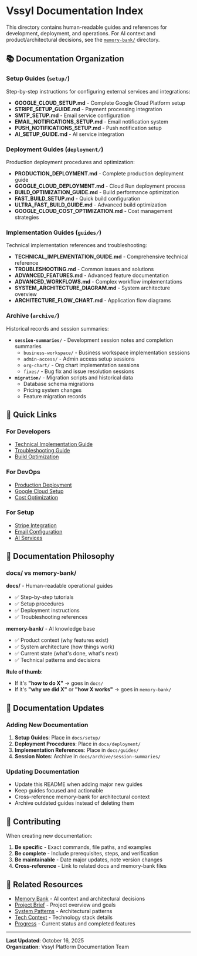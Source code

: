# Vssyl Documentation Index

This directory contains human-readable guides and references for development, deployment, and operations. For AI context and product/architectural decisions, see the [`memory-bank/`](../memory-bank/) directory.

## 📚 Documentation Organization

### Setup Guides (`setup/`)

Step-by-step instructions for configuring external services and integrations:

- **GOOGLE_CLOUD_SETUP.md** - Complete Google Cloud Platform setup
- **STRIPE_SETUP_GUIDE.md** - Payment processing integration
- **SMTP_SETUP.md** - Email service configuration
- **EMAIL_NOTIFICATIONS_SETUP.md** - Email notification system
- **PUSH_NOTIFICATIONS_SETUP.md** - Push notification setup
- **AI_SETUP_GUIDE.md** - AI service integration

### Deployment Guides (`deployment/`)

Production deployment procedures and optimization:

- **PRODUCTION_DEPLOYMENT.md** - Complete production deployment guide
- **GOOGLE_CLOUD_DEPLOYMENT.md** - Cloud Run deployment process
- **BUILD_OPTIMIZATION_GUIDE.md** - Build performance optimization
- **FAST_BUILD_SETUP.md** - Quick build configuration
- **ULTRA_FAST_BUILD_GUIDE.md** - Advanced build optimization
- **GOOGLE_CLOUD_COST_OPTIMIZATION.md** - Cost management strategies

### Implementation Guides (`guides/`)

Technical implementation references and troubleshooting:

- **TECHNICAL_IMPLEMENTATION_GUIDE.md** - Comprehensive technical reference
- **TROUBLESHOOTING.md** - Common issues and solutions
- **ADVANCED_FEATURES.md** - Advanced feature documentation
- **ADVANCED_WORKFLOWS.md** - Complex workflow implementations
- **SYSTEM_ARCHITECTURE_DIAGRAM.md** - System architecture overview
- **ARCHITECTURE_FLOW_CHART.md** - Application flow diagrams

### Archive (`archive/`)

Historical records and session summaries:

- **`session-summaries/`** - Development session notes and completion summaries
  - `business-workspace/` - Business workspace implementation sessions
  - `admin-access/` - Admin access setup sessions
  - `org-chart/` - Org chart implementation sessions
  - `fixes/` - Bug fix and issue resolution sessions
- **`migration/`** - Migration scripts and historical data
  - Database schema migrations
  - Pricing system changes
  - Feature migration records

## 🎯 Quick Links

### For Developers

- [Technical Implementation Guide](./guides/TECHNICAL_IMPLEMENTATION_GUIDE.md)
- [Troubleshooting Guide](./guides/TROUBLESHOOTING.md)
- [Build Optimization](./deployment/BUILD_OPTIMIZATION_GUIDE.md)

### For DevOps

- [Production Deployment](./deployment/PRODUCTION_DEPLOYMENT.md)
- [Google Cloud Setup](./setup/GOOGLE_CLOUD_SETUP.md)
- [Cost Optimization](./deployment/GOOGLE_CLOUD_COST_OPTIMIZATION.md)

### For Setup

- [Stripe Integration](./setup/STRIPE_SETUP_GUIDE.md)
- [Email Configuration](./setup/SMTP_SETUP.md)
- [AI Services](./setup/AI_SETUP_GUIDE.md)

## 📖 Documentation Philosophy

### docs/ vs memory-bank/

**docs/** - Human-readable operational guides
- ✅ Step-by-step tutorials
- ✅ Setup procedures
- ✅ Deployment instructions
- ✅ Troubleshooting references

**memory-bank/** - AI knowledge base
- ✅ Product context (why features exist)
- ✅ System architecture (how things work)
- ✅ Current state (what's done, what's next)
- ✅ Technical patterns and decisions

**Rule of thumb**: 
- If it's **"how to do X"** → goes in `docs/`
- If it's **"why we did X"** or **"how X works"** → goes in `memory-bank/`

## 🔄 Documentation Updates

### Adding New Documentation

1. **Setup Guides**: Place in `docs/setup/`
2. **Deployment Procedures**: Place in `docs/deployment/`
3. **Implementation References**: Place in `docs/guides/`
4. **Session Notes**: Archive in `docs/archive/session-summaries/`

### Updating Documentation

- Update this README when adding major new guides
- Keep guides focused and actionable
- Cross-reference memory-bank for architectural context
- Archive outdated guides instead of deleting them

## 📝 Contributing

When creating new documentation:

1. **Be specific** - Exact commands, file paths, and examples
2. **Be complete** - Include prerequisites, steps, and verification
3. **Be maintainable** - Date major updates, note version changes
4. **Cross-reference** - Link to related docs and memory-bank files

## 🔗 Related Resources

- [Memory Bank](../memory-bank/) - AI context and architectural decisions
- [Project Brief](../memory-bank/projectbrief.md) - Project overview and goals
- [System Patterns](../memory-bank/systemPatterns.md) - Architectural patterns
- [Tech Context](../memory-bank/techContext.md) - Technology stack details
- [Progress](../memory-bank/progress.md) - Current status and completed features

---

**Last Updated**: October 16, 2025  
**Organization**: Vssyl Platform Documentation Team

